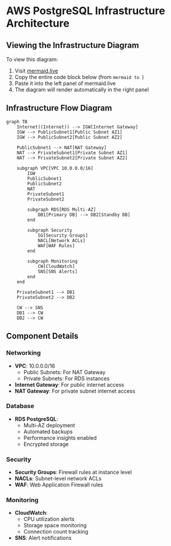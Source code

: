 # AWS PostgreSQL Infrastructure Architecture

## Viewing the Infrastructure Diagram

To view this diagram:
1. Visit [mermaid.live](https://mermaid.live)
2. Copy the entire code block below (from ```mermaid to ```)
3. Paste it into the left panel of mermaid.live
4. The diagram will render automatically in the right panel

## Infrastructure Flow Diagram

```mermaid
graph TB
    Internet((Internet)) --> IGW[Internet Gateway]
    IGW --> PublicSubnet1[Public Subnet AZ1]
    IGW --> PublicSubnet2[Public Subnet AZ2]
    
    PublicSubnet1 --> NAT[NAT Gateway]
    NAT --> PrivateSubnet1[Private Subnet AZ1]
    NAT --> PrivateSubnet2[Private Subnet AZ2]
    
    subgraph VPC[VPC 10.0.0.0/16]
        IGW
        PublicSubnet1
        PublicSubnet2
        NAT
        PrivateSubnet1
        PrivateSubnet2
        
        subgraph RDS[RDS Multi-AZ]
            DB1[Primary DB] --> DB2[Standby DB]
        end
        
        subgraph Security
            SG[Security Groups]
            NACL[Network ACLs]
            WAF[WAF Rules]
        end
        
        subgraph Monitoring
            CW[CloudWatch]
            SNS[SNS Alerts]
        end
    end
    
    PrivateSubnet1 --> DB1
    PrivateSubnet2 --> DB2
    
    CW --> SNS
    DB1 --> CW
    DB2 --> CW
```

## Component Details

### Networking
- **VPC**: 10.0.0.0/16
  - Public Subnets: For NAT Gateway
  - Private Subnets: For RDS instances
- **Internet Gateway**: For public internet access
- **NAT Gateway**: For private subnet internet access

### Database
- **RDS PostgreSQL**:
  - Multi-AZ deployment
  - Automated backups
  - Performance insights enabled
  - Encrypted storage

### Security
- **Security Groups**: Firewall rules at instance level
- **NACLs**: Subnet-level network ACLs
- **WAF**: Web Application Firewall rules

### Monitoring
- **CloudWatch**:
  - CPU utilization alerts
  - Storage space monitoring
  - Connection count tracking
- **SNS**: Alert notifications
